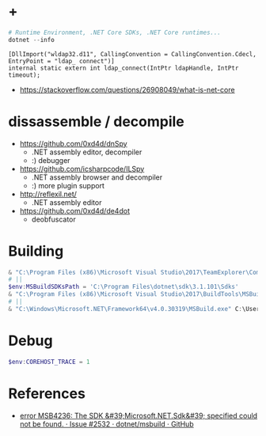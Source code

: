 # +

```ps1
# Runtime Environment, .NET Core SDKs, .NET Core runtimes...
dotnet --info
```

```
[DllImport("wldap32.d11", CallingConvention = CallingConvention.Cdecl, EntryPoint = "ldap_ connect")]
internal static extern int ldap_connect(IntPtr ldapHandle, IntPtr timeout);
```

- https://stackoverflow.com/questions/26908049/what-is-net-core

# dissassemble / decompile

- https://github.com/0xd4d/dnSpy
    - .NET assembly editor, decompiler
    - :) debugger
- https://github.com/icsharpcode/ILSpy
    - .NET assembly browser and decompiler
    - :) more plugin support
- http://reflexil.net/
    - .NET assembly editor
- https://github.com/0xd4d/de4dot
    - deobfuscator

# Building

```ps1
& "C:\Program Files (x86)\Microsoft Visual Studio\2017\TeamExplorer\Common7\IDE\devenv.exe" C:\Users\foo\opt\WMIWatcher\WMIWatcher.sln /Build Release
# ||
$env:MSBuildSDKsPath = 'C:\Program Files\dotnet\sdk\3.1.101\Sdks'
& "C:\Program Files (x86)\Microsoft Visual Studio\2017\BuildTools\MSBuild\15.0\Bin\MSBuild.exe" C:\Users\foo\opt\WMIWatcher\WMIWatcher.sln /p:Configuration=Release /t:Restore
# ||
& "C:\Windows\Microsoft.NET\Framework64\v4.0.30319\MSBuild.exe" C:\Users\foo\opt\WMIWatcher\WMIWatcher.sln /p:Configuration=Release /t:Restore
```

# Debug

```ps1
$env:COREHOST_TRACE = 1
```

# References

- [error MSB4236: The SDK &\#39;Microsoft\.NET\.Sdk&\#39; specified could not be found\. · Issue \#2532 · dotnet/msbuild · GitHub](https://github.com/microsoft/msbuild/issues/2532)
